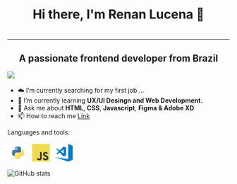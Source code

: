<h1 align="center">Hi there, I'm Renan Lucena 👋<h1/>

---

<h2 align="center">A passionate frontend developer from Brazil</h2>

<img src="https://raw.githubusercontent.com/MicaelliMedeiros/micaellimedeiros/master/image/computer-illustration.png" style="margin:auto;">

- ☁️ I’m currently searching for my first job ...
- 🌱 I’m currently learning **UX/UI Desingn and Web Development.**
- 💬 Ask me about **HTML**, **CSS**, **Javascript**, **Figma & Adobe XD**
- 📫 How to reach me [Link](ReEnanDeveloper@hotmail.com)

Languages and tools:

<p>
<img src="https://raw.githubusercontent.com/github/explore/80688e429a7d4ef2fca1e82350fe8e3517d3494d/topics/python/python.png" alt="Python" height="40" style="vertical-align:top; margin:4px">
<img src="https://raw.githubusercontent.com/github/explore/80688e429a7d4ef2fca1e82350fe8e3517d3494d/topics/javascript/javascript.png" alt="Javascript" height="40" style="vertical-align:top; margin:4px">
<img src="https://raw.githubusercontent.com/github/explore/80688e429a7d4ef2fca1e82350fe8e3517d3494d/topics/visual-studio-code/visual-studio-code.png" alt="VS Code" height="40" style="vertical-align:top; margin:4px">
</p>

![GitHub stats](https://github-readme-stats.vercel.app/api?username=RenanLucenaDeveloper&show_icons=true&theme=default)
